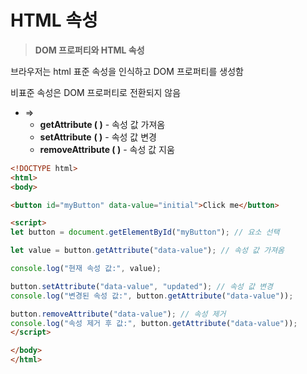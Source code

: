 # HTML 속성

> **DOM 프로퍼티와 HTML 속성**
> 

브라우저는 html 표준 속성을 인식하고 DOM 프로퍼티를 생성함

비표준 속성은 DOM 프로퍼티로 전환되지 않음

- ⇒
    - **getAttribute ( )**  - 속성 값 가져옴
    - **setAttribute** **( )** - 속성 값 변경
    - **removeAttribute ( )**  - 속성 값 지움
    

```html
<!DOCTYPE html>
<html>
<body>

<button id="myButton" data-value="initial">Click me</button>

<script>
let button = document.getElementById("myButton"); // 요소 선택

let value = button.getAttribute("data-value"); // 속성 값 가져옴

console.log("현재 속성 값:", value);

button.setAttribute("data-value", "updated"); // 속성 값 변경
console.log("변경된 속성 값:", button.getAttribute("data-value"));

button.removeAttribute("data-value"); // 속성 제거
console.log("속성 제거 후 값:", button.getAttribute("data-value"));
</script>

</body>
</html>
```